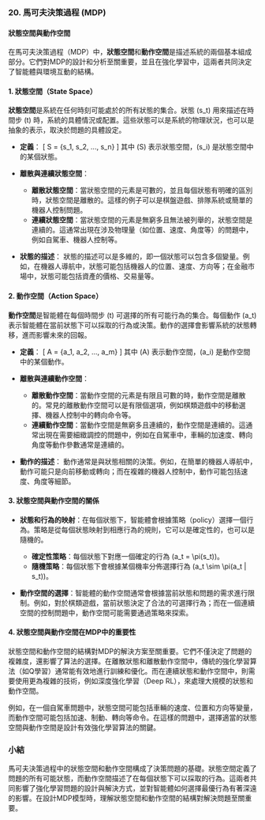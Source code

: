 ### 20. **馬可夫決策過程 (MDP)**

#### 狀態空間與動作空間

在馬可夫決策過程（MDP）中，**狀態空間**和**動作空間**是描述系統的兩個基本組成部分。它們對MDP的設計和分析至關重要，並且在強化學習中，這兩者共同決定了智能體與環境互動的結構。

#### 1. **狀態空間（State Space）**

**狀態空間**是系統在任何時刻可能處於的所有狀態的集合。狀態 \(s_t\) 用來描述在時間步 \(t\) 時，系統的具體情況或配置。這些狀態可以是系統的物理狀況，也可以是抽象的表示，取決於問題的具體設定。

- **定義**：
  \[
  S = \{s_1, s_2, ..., s_n\}
  \]
  其中 \(S\) 表示狀態空間，\(s_i\) 是狀態空間中的某個狀態。

- **離散與連續狀態空間**：
  - **離散狀態空間**：當狀態空間的元素是可數的，並且每個狀態有明確的區別時，狀態空間是離散的。這樣的例子可以是棋盤遊戲、排隊系統或簡單的機器人控制問題。
  - **連續狀態空間**：當狀態空間的元素是無窮多且無法被列舉的，狀態空間是連續的。這通常出現在涉及物理量（如位置、速度、角度等）的問題中，例如自駕車、機器人控制等。

- **狀態的描述**：
  狀態的描述可以是多維的，即一個狀態可以包含多個變量。例如，在機器人導航中，狀態可能包括機器人的位置、速度、方向等；在金融市場中，狀態可能包括資產的價格、交易量等。

#### 2. **動作空間（Action Space）**

**動作空間**是智能體在每個時間步 \(t\) 可選擇的所有可能行為的集合。每個動作 \(a_t\) 表示智能體在當前狀態下可以採取的行為或決策。動作的選擇會影響系統的狀態轉移，進而影響未來的回報。

- **定義**：
  \[
  A = \{a_1, a_2, ..., a_m\}
  \]
  其中 \(A\) 表示動作空間，\(a_i\) 是動作空間中的某個動作。

- **離散與連續動作空間**：
  - **離散動作空間**：當動作空間的元素是有限且可數的時，動作空間是離散的。常見的離散動作空間可以是有限個選項，例如棋類遊戲中的移動選擇、機器人控制中的轉向命令等。
  - **連續動作空間**：當動作空間是無窮多且連續的，動作空間是連續的。這通常出現在需要細緻調控的問題中，例如在自駕車中，車輛的加速度、轉向角度等動作參數通常是連續的。

- **動作的描述**：
  動作通常是與狀態相關的決策。例如，在簡單的機器人導航中，動作可能只是向前移動或轉向；而在複雜的機器人控制中，動作可能包括速度、角度等細節。

#### 3. **狀態空間與動作空間的關係**

- **狀態和行為的映射**：在每個狀態下，智能體會根據策略（policy）選擇一個行為。策略是從每個狀態映射到相應行為的規則，它可以是確定性的，也可以是隨機的。
  - **確定性策略**：每個狀態下對應一個確定的行為 \(a_t = \pi(s_t)\)。
  - **隨機策略**：每個狀態下會根據某個機率分佈選擇行為 \(a_t \sim \pi(a_t | s_t)\)。

- **動作空間的選擇**：智能體的動作空間通常會根據當前狀態和問題的需求進行限制。例如，對於棋類遊戲，當前狀態決定了合法的可選擇行為；而在一個連續空間的控制問題中，動作空間可能需要通過策略來探索。

#### 4. **狀態空間與動作空間在MDP中的重要性**

狀態空間和動作空間的結構對MDP的解決方案至關重要。它們不僅決定了問題的複雜度，還影響了算法的選擇。在離散狀態和離散動作空間中，傳統的強化學習算法（如Q學習）通常能有效地進行訓練和優化。而在連續狀態和動作空間中，則需要使用更為複雜的技術，例如深度強化學習（Deep RL），來處理大規模的狀態和動作空間。

例如，在一個自駕車問題中，狀態空間可能包括車輛的速度、位置和方向等變量，而動作空間可能包括加速、制動、轉向等命令。在這樣的問題中，選擇適當的狀態空間與動作空間是設計有效強化學習算法的關鍵。

### 小結

馬可夫決策過程中的狀態空間和動作空間構成了決策問題的基礎。狀態空間定義了問題的所有可能狀態，而動作空間描述了在每個狀態下可以採取的行為。這兩者共同影響了強化學習問題的設計與解決方式，並對智能體如何選擇最優行為有著深遠的影響。在設計MDP模型時，理解狀態空間和動作空間的結構對解決問題至關重要。